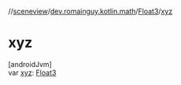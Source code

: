 //[sceneview](../../../index.md)/[dev.romainguy.kotlin.math](../index.md)/[Float3](index.md)/[xyz](xyz.md)

# xyz

[androidJvm]\
var [xyz](xyz.md): [Float3](index.md)
